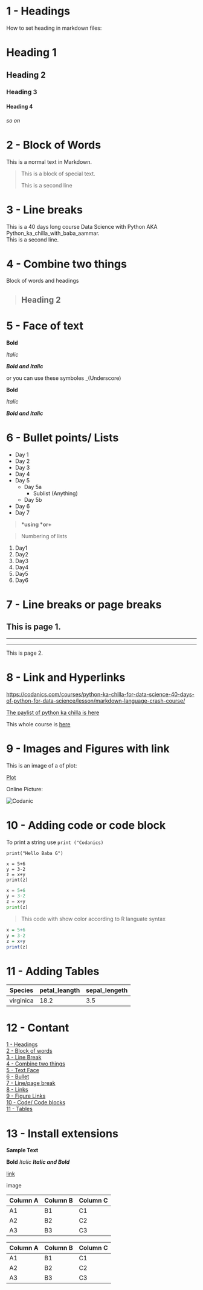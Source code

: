 # 1 - Headings
How to set heading in markdown files:
# Heading 1
## Heading 2
### Heading 3
#### Heading 4
###### so on

# 2 - Block of Words

This is a normal text in Markdown.

> This is a block of special text.
>
> This is a second line

# 3 - Line breaks

This is a 40 days long course Data Science with Python AKA Python_ka_chilla_with_baba_aammar.\
This is a second line.

# 4 - Combine two things

Block of words and headings

> ## Heading 2

# 5 - Face of text
**Bold**

*Italic*

***Bold and Italic***

or you can use these symboles
_(Underscore)

__Bold__

_Italic_

___Bold and Italic___

# 6 - Bullet points/ Lists

- Day 1
- Day 2
- Day 3
- Day 4
- Day 5
  - Day 5a
    - Sublist (Anything)
  - Day 5b
- Day 6 
- Day 7

> __*using *or+__


> Numbering of lists

1. Day1
2. Day2
3. Day3
4. Day4
5. Day5
6. Day6

# 7 - Line breaks or page breaks

This is page 1.
---
___
***
This is page 2.

# 8 - Link and Hyperlinks

<https://codanics.com/courses/python-ka-chilla-for-data-science-40-days-of-python-for-data-science/lesson/markdown-language-crash-course/>

[The paylist of python ka chilla is here](https://codanics.com/courses/python-ka-chilla-for-data-science-40-days-of-python-for-data-science/lesson/markdown-language-crash-course/)



[Codanics]: https://www.youtube.com/c/Codanics

This whole course is [here][Codanics]

# 9 - Images and Figures with link

This is an image of a of plot:

[Plot](Figure_1.png)
<!-- ![Plot](Figure_1.png) -->

Online Picture:

![Codanic](https://codanics.com/wp-content/uploads/2023/09/cropped-logo.png)


# 10 - Adding code or code block

To print a string use `print ("Codanics)`

`print("Hello Baba G")`

```
x = 5+6
y = 3-2
z = x+y
print(z)
```

```python
x = 5+6
y = 3-2
z = x+y
print(z)
```
> This code with show color according to R languate syntax 

```r
x = 5+6
y = 3-2
z = x+y
print(z)
```

# 11 - Adding Tables

| Species | petal_leangth | sepal_lengeth |
|---------| --------------| --------------|
virginica | 18.2 | 3.5 |

# 12 - Contant

[1 - Headings](#1---headings)\
[2 - Block of words](#2---block-of-words)\
[3 - Line Break](#3---line-breaks)\
[4 - Combine two things](#4---combine-two-things)\
[5 - Text Face](#5---face-of-text)\
[6 - Bullet](#6---bullet-points-lists)\
[7 - Line/page break](#7---line-breaks-or-page-breaks)\
[8 - Links](#8---link-and-hyperlinks)\
[9 - Figure Links](#9---images-and-figures-with-link)\
[10 - Code/ Code blocks](#10---adding-code-or-code-block)\
[11 - Tables](#11---adding-tables)




# 13 - Install extensions 

**Sample Text**

**Bold**
_Italic_
**_Italic and Bold_**

[link](https://www.youtube.com/shorts/TeZVQ9hsgTM)

image


Column A | Column B | Column C
---------|----------|---------
 A1 | B1 | C1
 A2 | B2 | C2
 A3 | B3 | C3



Column A | Column B | Column C
---------|----------|---------
 A1 | B1 | C1
 A2 | B2 | C2
 A3 | B3 | C3



